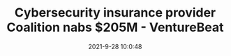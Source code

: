 ---
"title": "Cybersecurity insurance provider Coalition nabs $205M - VentureBeat"
"date": "2021-9-28 10:0:48"
"feed_name": "GOOGLENEWSINDUSTRIAL"
"feed_website": "https://news.google.com/search?q=industrial%2Bincident&hl=en-US&gl=US&ceid=US:en"
"feed_rss": "https://news.google.com/rss/search?q=industrial%2Bincident&hl=en-US&gl=US&ceid=US:en"
"link": "https://venturebeat.com/2021/09/28/cybersecurity-insurance-provider-coalition-nabs-205m/"
"source": "{'href': 'https://venturebeat.com', 'title': 'VentureBeat'}"
"file": "_posts/2021-1-1-191f7089494fc6b5e4688971f76c174479f0f154.md"
"accident": "0"
"drilling": "0"
"dead": "0"
"injured": "0"
"arrested": "0"
"where": "unknown site"
"place": "unknown place"
---